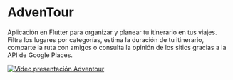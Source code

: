 # AdvenTour

Aplicación en Flutter para organizar y planear tu itinerario en tus viajes. Filtra los lugares por categorías, estima la duración de tu itinerario, comparte la ruta con amigos o consulta la opinión de los sitios gracias a la API de Google Places.

[![Video presentación Adventour](https://img.youtube.com/vi/ra6CxANwfZU/0.jpg)](https://www.youtube.com/watch?v=ra6CxANwfZU)
